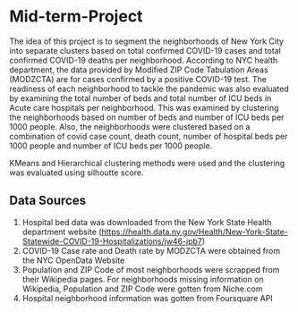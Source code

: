 # Mid-term-Project
The idea of this project is to segment the neighborhoods of New York City into separate clusters based on total confirmed COVID-19 cases and total confirmed COVID-19 deaths per neighborhood. According to NYC health department, the data provided by Modified ZIP Code Tabulation Areas (MODZCTA) are for cases confirmed by a positive COVID-19 test. The readiness of each neighborhood to tackle the pandemic was also evaluated by examining the total number of beds and total number of ICU beds in Acute care hospitals per neighborhood. This was examined by clustering the neighborhoods based on number of beds and number of ICU beds per 1000 people. Also, the neighborhoods were clustered based on a combination of covid case count, death count, number of hospital beds per 1000 people and number of ICU beds per 1000 people.

KMeans and Hierarchical clustering methods were used and the clustering was evaluated using silhoutte score.

## Data Sources
1. Hospital bed data was downloaded from the New York State Health department website (https://health.data.ny.gov/Health/New-York-State-Statewide-COVID-19-Hospitalizations/jw46-jpb7)
2. COVID-19 Case rate and Death rate by MODZCTA were obtained from the NYC OpenData Website
3. Population and ZIP Code of most neighborhoods were scrapped from their Wikipedia pages. For neighborhoods missing information on Wikipedia, Population and ZIP Code were gotten from Niche.com
4. Hospital neighborhood information was gotten from Foursquare API

